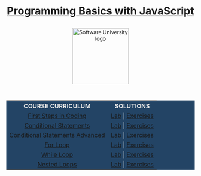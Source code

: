 <!DOCTYPE html>
<html lang="en">

<head>
    <meta charset="UTF-8">
    <meta http-equiv="X-UA-Compatible" content="IE=edge">
    <meta name="viewport" content="width=device-width, initial-scale=1.0">
</head>

<body>
    <div align="center">
        <h1 style="color:white">
            <a href="https://github.com/beinsaduno/SoftUni-Software-Engineering/tree/main/JavaScript/M01_JavaScriptProgrammingBasics/L00_CourseIntroduction"
                target="_blank">Programming Basics with JavaScript</a>
        </h1>
        <a href="https://softuni.bg/curriculum" target="_blank">
            <img src="https://upload.wikimedia.org/wikipedia/commons/7/76/Logo_Software_University_%28SoftUni%29_-_blue.png"
                alt="Software University logo" style="position:relative; width:150px; padding:10px; margin: 0 auto;">
        </a>
    </div>
    <br>
    <div align="center">
        <table style="width:100%; max-width:1000px; background-color:#234465; color:#e4e4e4">
            <tr>
                <th style="text-align:center; vertical-align: middle;">COURSE CURRICULUM</th>
                <th style="text-align:center; vertical-align: middle;">SOLUTIONS</th>
            </tr>
            <tr>
                <td style="text-align:center; vertical-align: middle;">
                    <a href="https://github.com/beinsaduno/SoftUni-Software-Engineering/tree/main/JavaScript/M01_JavaScriptProgrammingBasics/L01_FirstStepsInCoding/Presentation"
                        target="_blank">First Steps in Coding</a>
                </td>
                <td style="text-align:center; vertical-align: middle;">
                    <a href="https://github.com/beinsaduno/SoftUni-Software-Engineering/tree/main/JavaScript/M01_JavaScriptProgrammingBasics/L01_FirstStepsInCoding/Lab"
                        target="_blank">Lab</a> |
                    <a href="https://github.com/beinsaduno/SoftUni-Software-Engineering/tree/main/JavaScript/M01_JavaScriptProgrammingBasics/L01_FirstStepsInCoding/Exercises"
                        target="_blank">Exercises</a>
                </td>
            </tr>
            <tr>
                <td style="text-align:center; vertical-align: middle;">
                    <a href="https://github.com/beinsaduno/SoftUni-Software-Engineering/tree/main/JavaScript/M01_JavaScriptProgrammingBasics/L02_ConditionalStatements/Presentation"
                        target="_blank">Conditional Statements</a>
                </td>
                <td style="text-align:center; vertical-align: middle;">
                    <a href="https://github.com/beinsaduno/SoftUni-Software-Engineering/tree/main/JavaScript/M01_JavaScriptProgrammingBasics/L02_ConditionalStatements/Lab"
                        target="_blank">Lab</a> |
                    <a href="https://github.com/beinsaduno/SoftUni-Software-Engineering/tree/main/JavaScript/M01_JavaScriptProgrammingBasics/L02_ConditionalStatements/Exercises"
                        target="_blank">Exercises</a>
                </td>
            </tr>
            <tr>
                <td style="text-align:center; vertical-align: middle;">
                    <a href="https://github.com/beinsaduno/SoftUni-Software-Engineering/tree/main/JavaScript/M01_JavaScriptProgrammingBasics/L03_ConditionalStatementsAdvanced/Presentation"
                        target="_blank">Conditional Statements Advanced</a>
                </td>
                <td style="text-align:center; vertical-align: middle;">
                    <a href="https://github.com/beinsaduno/SoftUni-Software-Engineering/tree/main/JavaScript/M01_JavaScriptProgrammingBasics/L03_ConditionalStatementsAdvanced/Lab"
                        target="_blank">Lab</a> |
                    <a href="https://github.com/beinsaduno/SoftUni-Software-Engineering/tree/main/JavaScript/M01_JavaScriptProgrammingBasics/L03_ConditionalStatementsAdvanced/Exercises"
                        target="_blank">Exercises</a>
                </td>
            </tr>
            <tr>
                <td style="text-align:center; vertical-align: middle;">
                    <a href="https://github.com/beinsaduno/SoftUni-Software-Engineering/tree/main/JavaScript/M01_JavaScriptProgrammingBasics/L04_ForLoop/Presentation"
                        target="_blank">For Loop</a>
                </td>
                <td style="text-align:center; vertical-align: middle;">
                    <a href="https://github.com/beinsaduno/SoftUni-Software-Engineering/tree/main/JavaScript/M01_JavaScriptProgrammingBasics/L04_ForLoop/Lab"
                        target="_blank">Lab</a> |
                    <a href="https://github.com/beinsaduno/SoftUni-Software-Engineering/tree/main/JavaScript/M01_JavaScriptProgrammingBasics/L04_ForLoop/Exercises"
                        target="_blank">Exercises</a>
                </td>
            </tr>
            <tr>
                <td style="text-align:center; vertical-align: middle;">
                    <a href="https://github.com/beinsaduno/SoftUni-Software-Engineering/tree/main/JavaScript/M01_JavaScriptProgrammingBasics/L05_WhileLoop/Presentation"
                        target="_blank">While Loop</a>
                </td>
                <td style="text-align:center; vertical-align: middle;">
                    <a href="https://github.com/beinsaduno/SoftUni-Software-Engineering/tree/main/JavaScript/M01_JavaScriptProgrammingBasics/L05_WhileLoop/Lab"
                        target="_blank">Lab</a> |
                    <a href="https://github.com/beinsaduno/SoftUni-Software-Engineering/tree/main/JavaScript/M01_JavaScriptProgrammingBasics/L05_WhileLoop/Exercises"
                        target="_blank">Exercises</a>
                </td>
            </tr>
            <tr>
                <td style="text-align:center; vertical-align: middle;">
                    <a href="https://github.com/beinsaduno/SoftUni-Software-Engineering/tree/main/JavaScript/M01_JavaScriptProgrammingBasics/L06_NestedLoops/Presentation"
                        target="_blank">Nested Loops</a>
                </td>
                <td style="text-align:center; vertical-align: middle;">
                    <a href="https://github.com/beinsaduno/SoftUni-Software-Engineering/tree/main/JavaScript/M01_JavaScriptProgrammingBasics/L06_NestedLoops/Lab"
                        target="_blank">Lab</a> |
                    <a href="https://github.com/beinsaduno/SoftUni-Software-Engineering/tree/main/JavaScript/M01_JavaScriptProgrammingBasics/L06_NestedLoops/Exercises"
                        target="_blank">Exercises</a>
                </td>
            </tr>
        </table>
    </div>
</body>

</html>

